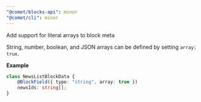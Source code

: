 ```yaml
---
"@comet/blocks-api": minor
"@comet/cli": minor
---
```


Add support for literal arrays to block meta

String, number, boolean, and JSON arrays can be defined by setting `array: true`.

**Example**

```ts
class NewsListBlockData {
    @BlockField({ type: "string", array: true })
    newsIds: string[];
}
```
